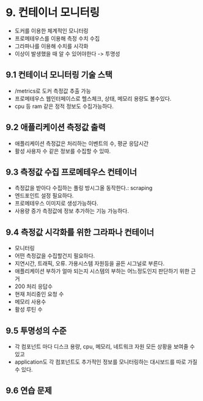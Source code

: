 
# 9. 컨테이너 모니터링
 - 도커를 이용한 체계적인 모니터링
 - 프로메테우스를 이용해 측정 수치 수집
 - 그라파나를 이용해 수치를 시각화
 - 이상이 발생했을 때 알 수 있어야한다 -> 투명성
   
## 9.1 컨테이너 모니터링 기술 스택
  - /metrics로 도커 측정값 추출 가능
  - 프로메테우스 웹인터페이스로 헬스체크, 상태, 메모리 용량도 볼수있다.
  - cpu 등 ram 같은 정적 정보도 수집가능하다.
 
## 9.2 애플리케이션 측정값 출력
  - 애플리케이션 측정값은 처리하는 이벤트의 수, 평균 응답시간
  - 활성 사용자 수 같은 정보를 수집할 수 있따.
    
## 9.3 측정값 수집 프로메테우스 컨테이너
  - 측정값을 받아다 수집하는 풀링 방시그올 동작한다.: scraping
  - 엔드포인트 설정 필요하다.
  - 프로메테우스 이미지로 생성가능하다.
  - 사용량 증가 측정값에 정보 추가하는 기능 가능하다.
        
## 9.4 측정값 시각화를 위한 그라파나 컨테이너
  - 모니터링 
  - 어떤 측정값을 수집할건지 필요하다.
  - 지연시간, 트래픽, 오류. 가용시스템 자원등을 골든 시그널로 부른다.
  - 애플리케이션 부하가 얼마 되는지 시스템의 부하는 어느정도인지 판단하기 위한 근거
  - 200 처리 응답수
  - 현재 처리중인 요청 수
  - 메모리 사용수
  - 활성 루틴 수
    
    
## 9.5 투명성의 수준
  - 각 컴포넌트 마다 디스크 용량, cpu, 메모리, 네트워크 자원 모든 상황을 보여줄 수 있고
  - application도 각 컴포넌트도 추가적인 정보를 모니터링하는 대시보드를 따로 가질 수 있다.

## 9.6 연습 문제
